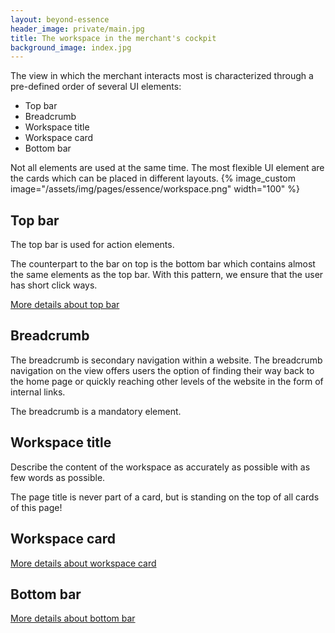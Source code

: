 ```yaml
---
layout: beyond-essence
header_image: private/main.jpg
title: The workspace in the merchant's cockpit
background_image: index.jpg
---
```

The view in which the merchant interacts most is characterized through a pre-defined order of several UI elements:

* Top bar
* Breadcrumb
* Workspace title
* Workspace card
* Bottom bar
    
Not all elements are used at the same time. The most flexible UI element are the cards which can be placed in different layouts.
{% image_custom image="/assets/img/pages/essence/workspace.png" width="100" %}

## Top bar

The top bar is used for action elements.

The counterpart to the bar on top is the bottom bar which contains almost the same elements as the top bar. With this pattern, we ensure that the user has short click ways.

[More details about top bar](/beyond-essence/design/topbar/)

## Breadcrumb

The breadcrumb is secondary navigation within a website. The breadcrumb navigation on the view offers users the option of finding their way back to the home page or quickly reaching other levels of the website in the form of internal links.

The breadcrumb is a mandatory element.

## Workspace title

Describe the content of the workspace as accurately as possible with as few words as possible.

The page title is never part of a card, but is standing on the top of all cards of this page!

## Workspace card

[More details about workspace card](/beyond-essence/design/card/)

## Bottom bar

[More details about bottom bar](/beyond-essence/design/topbar/)